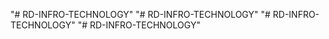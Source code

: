 "# RD-INFRO-TECHNOLOGY" 
"# RD-INFRO-TECHNOLOGY" 
"# RD-INFRO-TECHNOLOGY"  "# RD-INFRO-TECHNOLOGY" 
